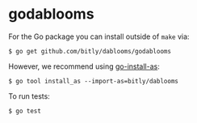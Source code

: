 godablooms
==========

For the Go package you can install outside of `make` via:

    $ go get github.com/bitly/dablooms/godablooms

However, we recommend using [go-install-as](https://github.com/mreiferson/go-install-as):

    $ go tool install_as --import-as=bitly/dablooms

To run tests:

    $ go test

